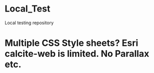 # Local_Test
<!-- To do list -->
Local testing repository
# Multiple CSS Style sheets? Esri calcite-web is limited. No Parallax etc.
